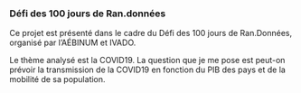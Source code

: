 ### Défi des 100 jours de Ran.données

Ce projet est présenté dans le cadre du Défi des 100 jours de Ran.Données, organisé par l’AÉBINUM et IVADO. 

Le thème analysé est la COVID19. La question que je me pose est peut-on prévoir la transmission de la COVID19 en fonction du PIB des pays et de la mobilité de sa population.
